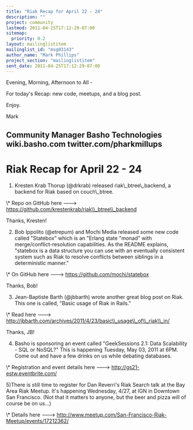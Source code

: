 ```yaml
---
title: "Riak Recap for April 22 - 24"
description: ""
project: community
lastmod: 2011-04-25T17:12:29-07:00
sitemap:
  priority: 0.2
layout: mailinglistitem
mailinglist_id: "msg03143"
author_name: "Mark Phillips"
project_section: "mailinglistitem"
sent_date: 2011-04-25T17:12:29-07:00
---
```



Evening, Morning, Afternoon to All -

For today's Recap: new code, meetups, and a blog post.

Enjoy.

Mark

Community Manager
Basho Technologies
wiki.basho.com
twitter.com/pharkmillups
-------------------------


Riak Recap for April 22 - 24
=====================

1) Kresten Krab Thorup (@drkrab) released riak\\_btree\\_backend, a
backend for Riak based on couch\\_btree.

\\* Repo on GitHub here ---&gt; https://github.com/krestenkrab/riak\\_btree\\_backend

Thanks, Kresten!

2) Bob Ippolito (@etrepum) and Mochi Media released some new code
called "Statebox" which is an "Erlang state "monad" with
merge/conflict-resolution capabilities. As the README explains,
"statebox is a data structure you can use with an eventually
consistent system such as Riak to resolve conflicts between siblings
in a deterministic manner."

\\* On GitHub here ---&gt; https://github.com/mochi/statebox

Thanks, Bob!

3) Jean-Baptiste Barth (@jbbarth) wrote another great blog post on
Riak. This one is called, "Basic usage of Riak in Rails."

\\* Read here ---&gt; http://jbbarth.com/archives/2011/4/23/basic\\_usage\\_of\\_riak\\_in/

Thanks, JB!

4) Basho is sponsoring an event called "GeekSessions 2.1: Data
Scalability - SQL or NoSQL?" This is happening Tuesday, May 03, 2011
at 6PM. Come out and have a few drinks on us while debating databases.

\\* Registration and event details here ---&gt; http://gs21-estw.eventbrite.com/

5)There is still time to register for Dan Reverri's Riak Search talk
at the Bay Area Riak Meetup. It's happening Wednesday, 4/27, at IGN in
Downtown San Francisco. (Not that it matters to anyone, but the beer
and pizza will of course be on us...)

\\* Details here ---&gt;
http://www.meetup.com/San-Francisco-Riak-Meetup/events/17212362/

